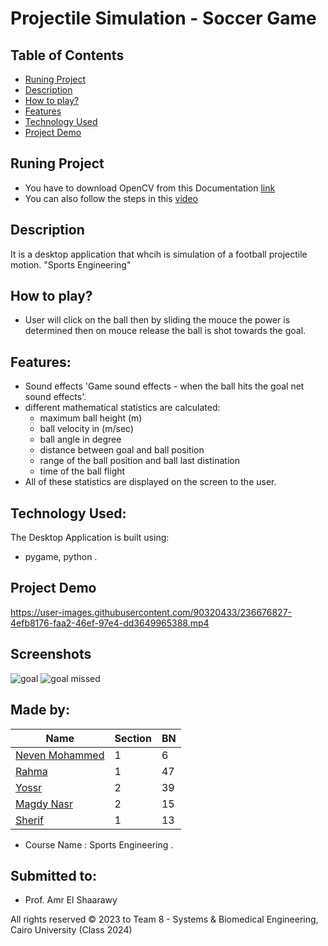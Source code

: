 # Projectile Simulation - Soccer Game

## Table of Contents

- [Runing Project](#running-project)
- [Description](#description)
- [How to play?](#how-to-play)
- [Features](#features)
- [Technology Used](#technology-used)
- [Project Demo](#project-demo)

## Runing Project
- You have to download OpenCV from this Documentation [link](https://wiki.qt.io/How_to_setup_Qt_and_openCV_on_Windows)
- You can also follow the steps in this [video](https://www.youtube.com/watch?v=ZOSu-2Oju-A) 

## Description 
It is a desktop application that whcih is simulation of a football projectile motion. "Sports Engineering"

## How to play? 
- User will click on the ball then by sliding the mouce the power is determined then on mouce release the ball is shot towards the goal.

## Features:
- Sound effects 'Game sound effects - when the ball hits the goal net sound effects'.
- different mathematical statistics are calculated: 
    - maximum ball height (m)
    - ball velocity in (m/sec)
    - ball angle in degree
    - distance between goal and ball position
    - range of the ball position and ball last distination
    - time of the ball flight
- All of these statistics are displayed on the screen to the user.

## Technology Used:
The Desktop Application is built using:
- pygame, python .

## Project Demo


https://user-images.githubusercontent.com/90320433/236676827-4efb8176-faa2-46ef-97e4-dd3649965388.mp4


## Screenshots
![goal ](https://user-images.githubusercontent.com/90320433/236676806-7b139631-ccd8-47e0-8226-69c48a47d2c9.png)
![goal missed](https://user-images.githubusercontent.com/90320433/236676812-7fec744d-bbbb-46e3-926b-dc0a77456834.png)

## Made by:

| Name                           | Section | BN  |
| ------------------------------ | ------- | --- |
| [Neven Mohammed](https://github.com/NeveenMohamed)              | 1 | 6  |
| [Rahma]()        | 1 | 47 |
| [Yossr]()        | 2 | 39 |
| [Magdy Nasr](https://github.com/MyProjectsProgress)       | 2 | 15 |
| [Sherif](https://github.com/Sherif-2001)           | 1 | 13 |

- Course Name : Sports Engineering .

## Submitted to:

- Prof. Amr El Shaarawy 

All rights reserved © 2023 to Team 8 - Systems & Biomedical Engineering, Cairo University (Class 2024)

